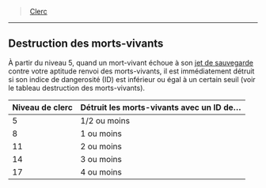 ﻿> [Clerc](hd_cleric.md)

---

## Destruction des morts-vivants

À partir du niveau 5, quand un mort-vivant échoue à son [jet de sauvegarde](hd_abilities_jets_de_sauvegarde.md) contre votre aptitude renvoi des morts-vivants, il est immédiatement détruit si son indice de dangerosité (ID) est inférieur ou égal à un certain seuil (voir le tableau destruction des morts-vivants).

|Niveau de clerc|Détruit les morts-vivants avec un ID de…|
|---|---|
|5|1/2 ou moins|
|8|1 ou moins|
|11|2 ou moins|
|14|3 ou moins|
|17|4 ou moins|

